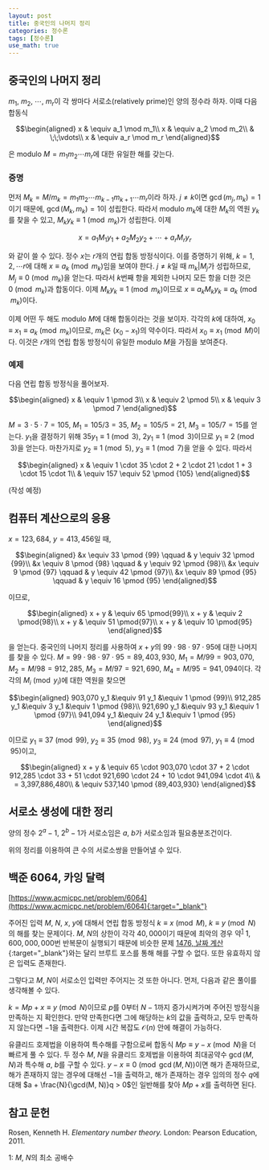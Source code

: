 ```yaml
---
layout: post
title: 중국인의 나머지 정리
categories: 정수론
tags: [정수론]
use_math: true
---
```


## 중국인의 나머지 정리

$m_1$, $m_2$, $\cdots$, $m_r$이 각 쌍마다 서로소(relatively prime)인 양의 정수라 하자. 이때 다음 합동식

$$\begin{aligned}
x & \equiv a_1 \mod m_1\\
x & \equiv a_2 \mod m_2\\
& \;\;\vdots\\
x & \equiv a_r \mod m_r
\end{aligned}$$

은 modulo $M = m_1 m_2 \cdots m_r$에 대한 유일한 해를 갖는다.


### 증명

먼저 $M_k = M / m_k = m_1 m_2 \cdots m_{k-1}m_{k+1}\cdots m_r$이라 하자. $j \neq k$이면 $\gcd(m_j,m_k)=1$이기 때문에, $\gcd(M_k,m_k)=1$이 성립한다. 따라서 modulo $m_k$에 대한 $M_k$의 역원 $y_k$를 찾을 수 있고, $M_k y_k \equiv 1 \pmod {m_k}$가 성립한다. 이제

$$
x = a_1 M_1 y_1 + a_2 M_2 y_2 + \cdots + a_r M_r y_r
$$

와 같이 쓸 수 있다.
정수 $x$는 $r$개의 연립 합동 방정식이다. 이를 증명하기 위해, $k=1, 2, \cdots r$에 대해 $x \equiv a_k \pmod {m_k}$임을 보여야 한다. $j\neq k$일 때 $m_k | M_j$가 성립하므로, $M_j \equiv 0\pmod {m_k}$을 얻는다. 따라서 $k$번째 항을 제외한 나머지 모든 항을 더한 것은 $0\pmod {m_k}$과 합동이다. 이제 $M_k y_k \equiv 1 \pmod {m_k}$이므로 $x\equiv a_k M_k y_k \equiv a_k \pmod {m_k}$이다.

이제 어떤 두 해도 modulo $M$에 대해 합동이라는 것을 보이자. 각각의 $k$에 대하여, $x_0 \equiv x_1 \equiv a_k \pmod {m_k}$이므로, $m_k$은 $(x_0 - x_1)$의 약수이다. 따라서 $x_0 \equiv x_1 \pmod M$이다. 이것은 $r$개의 연립 합동 방정식이 유일한 modulo $M$을 가짐을 보여준다.

### 예제

다음 연립 합동 방정식을 풀어보자.

$$\begin{aligned}
x & \equiv 1 \pmod 3\\
x & \equiv 2 \pmod 5\\
x & \equiv 3 \pmod 7
\end{aligned}$$

$M = 3 \cdot 5 \cdot 7 = 105$, $M_1 = 105 / 3 = 35$, $M_2 = 105 / 5 = 21$, $M_3 = 105 / 7 = 15$를 얻는다. $y_1$을 결정하기 위해 $35y_1 \equiv 1 \pmod 3$, $2y_1 \equiv 1 \pmod 3$이므로 $y_1 \equiv 2 \pmod 3$을 얻는다. 마찬가지로 $y_2 \equiv 1 \pmod 5$, $y_3 \equiv 1 \pmod 7$을 얻을 수 있다. 따라서

$$\begin{aligned}
x & \equiv 1 \cdot 35 \cdot 2 + 2 \cdot 21 \cdot 1 + 3 \cdot 15 \cdot 1\\
& \equiv 157 \equiv 52 \pmod {105}
\end{aligned}$$



(작성 예정)

## 컴퓨터 계산으로의 응용

$x=123,684$, $y=413,456$일 때,

$$\begin{aligned}
&x \equiv 33 \pmod {99} \qquad & y  \equiv 32 \pmod {99}\\
&x \equiv 8 \pmod {98} \qquad & y  \equiv 92 \pmod {98}\\
&x \equiv 9 \pmod {97} \qquad & y  \equiv 42 \pmod {97}\\
&x \equiv 89 \pmod {95} \qquad & y  \equiv 16 \pmod {95}
\end{aligned}$$

이므로,

$$\begin{aligned}
x + y & \equiv 65 \pmod{99}\\
x + y & \equiv 2 \pmod{98}\\
x + y & \equiv 51 \pmod{97}\\
x + y & \equiv 10 \pmod{95}
\end{aligned}$$

을 얻는다. 중국인의 나머지 정리를 사용하여 $x+y$의 $99\cdot 98 \cdot 97 \cdot 95$에 대한 나머지를 찾을 수 있다. $M = 99\cdot 98\cdot 97\cdot 95 = 89,403,930$, $M_1 = M / 99 = 903,070$, $M_2 = M / 98 = 912,285$, $M_3 = M / 97 = 921, 690$, $M_4 = M / 95 = 941, 094$이다. 각각의 $M_i \pmod{y_i}$에 대한 역원을 찾으면

$$\begin{aligned}
903,070 y_1 &\equiv 91 y_1 &\equiv 1 \pmod {99}\\
912,285 y_1 &\equiv 3 y_1 &\equiv 1 \pmod {98}\\
921,690 y_1 &\equiv 93 y_1 &\equiv 1 \pmod {97}\\
941,094 y_1 &\equiv 24 y_1 &\equiv 1 \pmod {95}
\end{aligned}$$

이므로 $y_1 \equiv 37 \pmod{99}$, $y_2 \equiv 35 \pmod{98}$, $y_3 \equiv 24 \pmod{97}$, $y_1 \equiv 4 \pmod{95}$이고,

$$\begin{aligned}
x + y & \equiv 65 \cdot 903,070 \cdot 37 + 2 \cdot 912,285 \cdot 33 + 51 \cdot 921,690 \cdot 24 + 10 \cdot 941,094 \cdot 4\\
& = 3,397,886,480\\
& \equiv 537,140 \pmod {89,403,930}
\end{aligned}$$

## 서로소 생성에 대한 정리

양의 정수 $2^a - 1$, $2^b - 1$가 서로소임은 $a$, $b$가 서로소임과 필요충분조건이다.

위의 정리를 이용하여 큰 수의 서로소쌍을 만들어낼 수 있다. 


## 백준 6064, 카잉 달력

[https://www.acmicpc.net/problem/6064](https://www.acmicpc.net/problem/6064){:target="_blank"}

주어진 입력 $M$, $N$, $x$, $y$에 대해서 연립 합동 방정식 $k \equiv x \pmod M$, $k \equiv y \pmod N$의 해를 찾는 문제이다. $M$, $N$의 상한이 각각 $40,000$이기 때문에 최악의 경우 약<sup>[1](#footnote_1)</sup> $1,600,000,000$번 반복문이 실행되기 때문에 비슷한 문제 [1476, 날짜 계산](https://www.acmicpc.net/problem/1476){:target="_blank"}와는 달리 브루트 포스를 통해 해를 구할 수 없다. 또한 유효하지 않은 입력도 존재한다.

그렇다고 $M$, $N$이 서로소인 입력만 주어지는 것 또한 아니다. 먼저, 다음과 같은 풀이를 생각해볼 수 있다.

$k = Mp + x \equiv y \pmod N$이므로 $p$를 $0$부터 $N - 1$까지 증가시켜가며 주어진 방정식을 만족하는 지 확인한다. 만약 만족한다면 그에 해당하는 $k$의 값을 출력하고, 모두 만족하지 않는다면 $-1$을 출력한다. 이제 시간 복잡도 $\mathcal{O}(n)$ 안에 해결이 가능하다.

유클리드 호제법을 이용하여 특수해를 구함으로써 합동식 $Mp \equiv y - x \pmod N$을 더 빠르게 풀 수 있다. 두 정수 $M$, $N$을 유클리드 호제법을 이용하여 최대공약수 $\gcd(M, N)$과 특수해 $a$, $b$를 구할 수 있다. $y - x \equiv 0 \pmod{\gcd (M, N)}$이면 해가 존재하므로, 해가 존재하지 않는 경우에 대해선 $-1$을 출력하고, 해가 존재하는 경우 임의의 정수 $q$에 대해 $a + \frac{N}{\gcd(M, N)}q > 0$인 일반해를 찾아 $Mp + x$를 출력하면 된다.

## 참고 문헌

Rosen, Kenneth H. *Elementary number theory.* London: Pearson Education, 2011.

<a name="footnote_1">1</a>: $M$, $N$의 최소 공배수